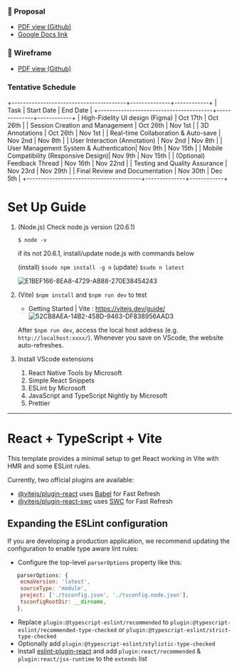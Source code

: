 ### :page_with_curl:	Proposal
* [PDF view (Github)](docs/CSE480_Proposal_Group9_221017.pdf)
* [Google Docs link](https://docs.google.com/document/d/18dilh_sAA87E7V734PDR1JR0AAmdJRAlK0BP4gnwSkk/edit#heading=h.13f4glvfzc07)

### :page_with_curl: Wireframe
*  [PDF view (Github)](docs/Pixey3D_Wireframe.pdf)

### Tentative Schedule
+----------------------------------------+--------------+------------+
|                 Task                 | Start Date   | End Date   |
+----------------------------------------+--------------+------------+
| High-Fidelity UI design (Figma)       | Oct 17th     | Oct 26th   |
| Session Creation and Management       | Oct 26th     | Nov 1st    |
| 3D Annotations                        | Oct 26th     | Nov 1st    |
| Real-time Collaboration & Auto-save   | Nov 2nd      | Nov 8th    |
| User Interaction (Annotation)        | Nov 2nd      | Nov 8th    |
| User Management System & Authentication| Nov 9th    | Nov 15th   |
| Mobile Compatibility (Responsive Design)| Nov 9th    | Nov 15th   |
| (Optional) Feedback Thread            | Nov 16th     | Nov 22nd   |
| Testing and Quality Assurance         | Nov 23rd     | Nov 29th   |
| Final Review and Documentation        | Nov 30th     | Dec 5th    |
+----------------------------------------+--------------+------------+


# Set Up Guide
1. (Node.js) Check node.js version (20.6.1)

   ```$ node -v``` 
   
   if its not 20.6.1, install/update node.js with commands below
   
   (install) `$sudo npm install -g n`
   (update) `$sudo n latest`

    ![E1BEF166-8EA8-4729-AB88-270E38454243](https://github.com/yuujinleee/cse48001_group5/assets/38070937/82c5523a-4e40-4b3d-80db-591d9e816259)


2. (Vite) `$npm install` and `$npm run dev` to test

   * Getting Started | Vite : https://vitejs.dev/guide/
   ![52CB8AEA-14B2-458D-9463-DF838956AAD3](https://github.com/yuujinleee/cse48001_group5/assets/38070937/3affafb5-474b-48e2-b6ff-c7b0749e8a12)

   After `$npm run dev`, access the local host address (e.g. `http://localhost:xxxx/`).
   Whenever you save on VScode, the website auto-refreshes. 


3. Install VScode extensions
   1. React Native Tools by Microsoft 
   2. Simple React Snippets
   3. ESLint by Microsoft
   4. JavaScript and TypeScript Nightly by Microsoft
   5. Prettier


--- 

# React + TypeScript + Vite

This template provides a minimal setup to get React working in Vite with HMR and some ESLint rules.

Currently, two official plugins are available:

- [@vitejs/plugin-react](https://github.com/vitejs/vite-plugin-react/blob/main/packages/plugin-react/README.md) uses [Babel](https://babeljs.io/) for Fast Refresh
- [@vitejs/plugin-react-swc](https://github.com/vitejs/vite-plugin-react-swc) uses [SWC](https://swc.rs/) for Fast Refresh

## Expanding the ESLint configuration

If you are developing a production application, we recommend updating the configuration to enable type aware lint rules:

- Configure the top-level `parserOptions` property like this:

```js
   parserOptions: {
    ecmaVersion: 'latest',
    sourceType: 'module',
    project: ['./tsconfig.json', './tsconfig.node.json'],
    tsconfigRootDir: __dirname,
   },
```

- Replace `plugin:@typescript-eslint/recommended` to `plugin:@typescript-eslint/recommended-type-checked` or `plugin:@typescript-eslint/strict-type-checked`
- Optionally add `plugin:@typescript-eslint/stylistic-type-checked`
- Install [eslint-plugin-react](https://github.com/jsx-eslint/eslint-plugin-react) and add `plugin:react/recommended` & `plugin:react/jsx-runtime` to the `extends` list
